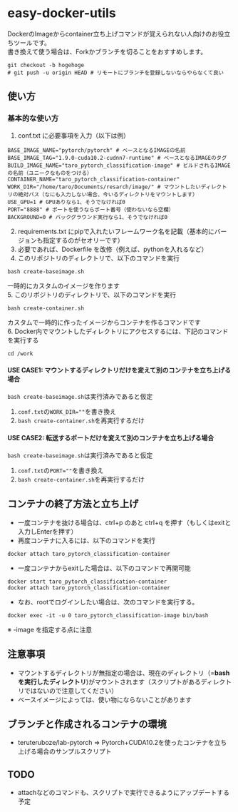 # easy-docker-utils
DockerのImageからcontainer立ち上げコマンドが覚えられない人向けのお役立ちツールです。</br>
書き換えて使う場合は、Forkかブランチを切ることをおすすめします。
```
git checkout -b hogehoge
# git push -u origin HEAD # リモートにブランチを登録しないならやらなくて良い
```

## 使い方
### 基本的な使い方
1. conf.txt に必要事項を入力（以下は例）
```
BASE_IMAGE_NAME="pytorch/pytorch" # ベースとなるIMAGEの名前
BASE_IMAGE_TAG="1.9.0-cuda10.2-cudnn7-runtime" # ベースとなるIMAGEのタグ
BUILD_IMAGE_NAME="taro_pytorch_classification-image" # ビルドされるIMAGEの名前（ユニークなものをつける）
CONTAINER_NAME="taro_pytorch_classification-container"
WORK_DIR="/home/taro/Documents/resarch/image/" # マウントしたいディレクトリの絶対パス（なにも入力しない場合、今いるディレクトリをマウントします）
USE_GPU=1 # GPUありなら1、そうでなければ0
PORT="8888" # ポートを使うならポート番号（使わないなら空欄）
BACKGROUND=0 # バックグラウンド実行なら1、そうでなければ0
```

2. requirements.txt にpipで入れたいフレームワーク名を記載（基本的にバージョンも指定するのがセオリーです）
3. 必要であれば、Dockerfile を改修（例えば、pythonを入れるなど）
4. このリポジトリのディレクトリで、以下のコマンドを実行
```
bash create-baseimage.sh
```
一時的にカスタムのイメージを作ります</br>
5. このリポジトリのディレクトリで、以下のコマンドを実行
```
bash create-container.sh
```
カスタムで一時的に作ったイメージからコンテナを作るコマンドです</br>
6. Docker内でマウントしたディレクトリにアクセスするには、下記のコマンドを実行する
```
cd /work
```

#### USE CASE1: マウントするディレクトリだけを変えて別のコンテナを立ち上げる場合
`bash create-baseimage.sh`は実行済みであると仮定
1. `conf.txt`の`WORK_DIR=""`を書き換え
2. `bash create-container.sh`を再実行するだけ

#### USE CASE2: 転送するポートだけを変えて別のコンテナを立ち上げる場合
`bash create-baseimage.sh`は実行済みであると仮定
1. `conf.txt`の`PORT=""`を書き換え
2. `bash create-container.sh`を再実行するだけ

## コンテナの終了方法と立ち上げ
* 一度コンテナを抜ける場合は、ctrl+p のあと ctrl+q を押す（もしくはexitと入力しEnterを押す）
* 再度コンテナに入るには、以下のコマンドを実行
```
docker attach taro_pytorch_classification-container
```
* 一度コンテナからexitした場合は、以下のコマンドで再開可能
```
docker start taro_pytorch_classification-container
docker attach taro_pytorch_classification-container
```

* なお、rootでログインしたい場合は、次のコマンドを実行する。
```
docker exec -it -u 0 taro_pytorch_classification-image bin/bash
```
※ -image を指定する点に注意

## 注意事項
* マウントするディレクトリが無指定の場合は、現在のディレクトリ（=**bashを実行したディレクトリ**)がマウントされます（スクリプトがあるディレクトリではないので注意してください）
* ベースイメージによっては、使い物にならないことがあります

## ブランチと作成されるコンテナの環境
* teruteruboze/lab-pytorch => Pytorch+CUDA10.2を使ったコンテナを立ち上げる場合のサンプルスクリプト

## TODO
* attachなどのコマンドも、スクリプトで実行できるようにアップデートする予定
